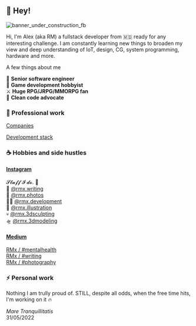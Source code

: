 ## 👋 Hey!

![banner_under_construction_fb](https://user-images.githubusercontent.com/32410574/188499567-9d55b724-8df5-4f56-b083-f9e85b7657b1.png)

Hi, I'm Alex (aka RM) a fullstack developer from 🇲🇩 ready for any interesting challenge.
I am constantly learning new things to broaden my view and deep understanding of IoT, design, CG, system programming, hardware and more.

A few things about me

🚀 **Senior software engineer**  
👾 **Game development hobbyist**  
⚔  **Huge RPG/JRPG/MMORPG fan**  
🙈 **Clean code advocate**  

### 💼 Professional work 

[Companies](https://github.com/reanimated-man/reanimated-man/blob/master/Companies.md)

[Development stack](https://github.com/reanimated-man/reanimated-man/blob/master/DevelopmentStack.md)

### ☕ Hobbies and side hustles 

#### [Instagram](https://www.instagram.com/reanimatedman.dev/)

𝓢𝓽𝓾𝓯𝓯 𝓘 𝓭𝓸. 🤘  
🌟 [@rmx.writing](https://www.instagram.com/rmx.writing/)  
📸 [@rmx.photos](https://www.instagram.com/rmx.photos/)  
👨‍💻 [@rmx.development](https://www.instagram.com/rmx.development/)  
🎃 [@rmx.illustration](https://www.instagram.com/rmx.illustration/)  
💀 [@rmx.3dsculpting](https://www.instagram.com/rmx.sculpting/)  
🛸 [@rmx.3dmodeling](https://www.instagram.com/rmx.3dmodeling/)  

#### [Medium](https://bit.ly/3DhduS7)  

[RMx / #mentalhealth](https://medium.com/@reanimated-man/list/rmx-mentalhealth-7c90c5465126)  
[RMx / #writing](https://medium.com/@reanimated-man/list/rmx-thy-writing-accident-48e4a6b626c0)  
[RMx / #photography](https://medium.com/@reanimated-man/list/rmx-the-photography-incident-87eb8da88a6d)  

### ⚡ Personal work 

Nothing I am trully proud of. STILL, despite all odds, when the free time hits, I'm working on it 🔥

*Mare Tranquillitatis*  
31/05/2022  
